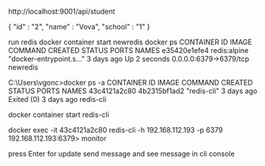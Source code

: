 http://localhost:9001/api/student

{
	"id" : "2",
	"name" : "Vova",
	"school" : "1"
}

run redis
docker container start newredis
docker ps
CONTAINER ID        IMAGE               COMMAND                  CREATED             STATUS              PORTS                    NAMES
e35420e1efe4        redis:alpine        "docker-entrypoint.s…"   3 days ago          Up 2 seconds        0.0.0.0:6379->6379/tcp   newredis


C:\Users\vgonc>docker ps -a
CONTAINER ID        IMAGE                       COMMAND                  CREATED             STATUS                     PORTS                                                NAMES
43c4121a2c80        4b2315bf1ad2                "redis-cli"              3 days ago          Exited (0) 3 days ago                                                           redis-cli

docker container start redis-cli

docker exec -it 43c4121a2c80 redis-cli -h 192.168.112.193 -p 6379
192.168.112.193:6379> monitor

press Enter for update
send message and see message in cli console